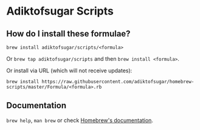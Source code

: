 # Adiktofsugar Scripts

## How do I install these formulae?
`brew install adiktofsugar/scripts/<formula>`

Or `brew tap adiktofsugar/scripts` and then `brew install <formula>`.

Or install via URL (which will not receive updates):

```
brew install https://raw.githubusercontent.com/adiktofsugar/homebrew-scripts/master/Formula/<formula>.rb
```

## Documentation
`brew help`, `man brew` or check [Homebrew's documentation](https://docs.brew.sh).
